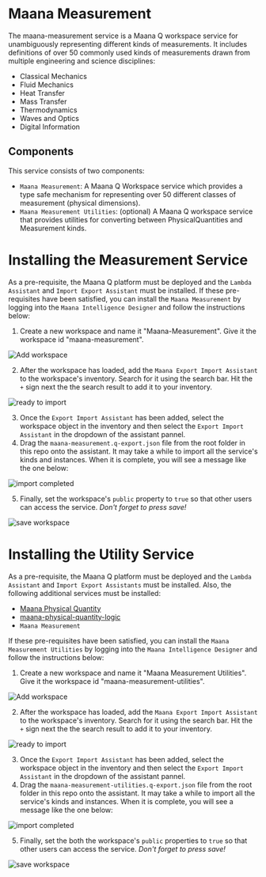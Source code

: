 # Maana Measurement

The maana-measurement service is a Maana Q workspace service for unambiguously 
representing different kinds of measurements.   It includes definitions of over
50 commonly used kinds of measurements drawn from multiple engineering and
science disciplines:

* Classical Mechanics
* Fluid Mechanics
* Heat Transfer
* Mass Transfer 
* Thermodynamics
* Waves and Optics
* Digital Information
 
## Components
This service consists of two components:

* `Maana Measurement`: A Maana Q Workspace service which provides a type safe mechanism for representing over 50 different classes of measurement (physical dimensions).
* `Maana Measurement Utilities`: (optional) A Maana Q workspace service that provides utilities for converting between PhysicalQuantities and Measurement kinds.

# Installing the Measurement Service
As a pre-requisite, the Maana Q platform must be deployed and the `Lambda Assistant` and `Import Export Assistant` must be installed.   If these pre-requisites have been satisfied, you can install the `Maana Measurement` by logging into the `Maana Intelligence Designer` and follow the instructions below:

1. Create a new workspace and name it 
"Maana-Measurement". Give it the workspace id "maana-measurement".   

![Add workspace](https://github.com/maana-io/maana-measurement/blob/master/img/MakeNewService.png)

2. After the workspace has loaded, add the `Maana Export Import Assistant` to the workspace's inventory.   Search for it using the search bar.   Hit the `+` sign next the the search result to add it to your inventory. 

![ready to import](https://github.com/maana-io/maana-measurement/blob/master/img/ready-to-import.png)

3. Once the `Export Import Assistant` has been added, select the workspace object in the inventory and then select the `Export Import Assistant` in the dropdown of the assistant pannel.   
4. Drag the `maana-measurement.q-export.json` file from the root folder in this repo onto the assistant.   It may take a while to import all the service's kinds and instances.   When it is complete, you will see a message like the one below:

![import completed](https://github.com/maana-io/maana-measurement/blob/master/img/import-results.png)

5. Finally, set the workspace's `public` property to `true` so that other users can access the service.   *Don't forget to press save!*

![save workspace](https://github.com/maana-io/maana-measurement/blob/master/img/Save-workspace.png)

# Installing the Utility Service
As a pre-requisite, the Maana Q platform must be deployed and the `Lambda Assistant` and `Import Export Assistants` must be installed.   Also, the 
following additional services must be installed:

* [Maana Physical Quantity](https://github.com/maana-io/maana-physical-quantity-logic)
* [maana-physical-quantity-logic](https://github.com/maana-io/maana-physical-quantity-logic)
* `Maana Measurement`
  
If these pre-requisites have been satisfied, you can install the `Maana Measurement Utilities` by logging into the `Maana Intelligence Designer` and follow the instructions below:

1. Create a new workspace and name it 
"Maana Measurement Utilities". Give it the workspace id "maana-measurement-utilities".   

![Add workspace](https://github.com/maana-io/maana-measurement/blob/master/img/MakeNewUtilitiesService.png)

2. After the workspace has loaded, add the `Maana Export Import Assistant` to the workspace's inventory.   Search for it using the search bar.   Hit the `+` sign next the the search result to add it to your inventory. 

![ready to import](https://github.com/maana-io/maana-measurement/blob/master/img/ready-to-import-utilities.png)

3. Once the `Export Import Assistant` has been added, select the workspace object in the inventory and then select the `Export Import Assistant` in the dropdown of the assistant pannel.   
4. Drag the `maana-measurement-utilities.q-export.json` file from the root folder in this repo onto the assistant.   It may take a while to import all the service's kinds and instances.   When it is complete, you will see a message like the one below:

![import completed](https://github.com/maana-io/maana-measurement/blob/master/img/import-results.png)

5. Finally, set the both the workspace's `public` properties to `true` so that other users can access the service.   *Don't forget to press save!*

![save workspace](https://github.com/maana-io/maana-measurement/blob/master/img/Save-Utilities-workspace.png)

